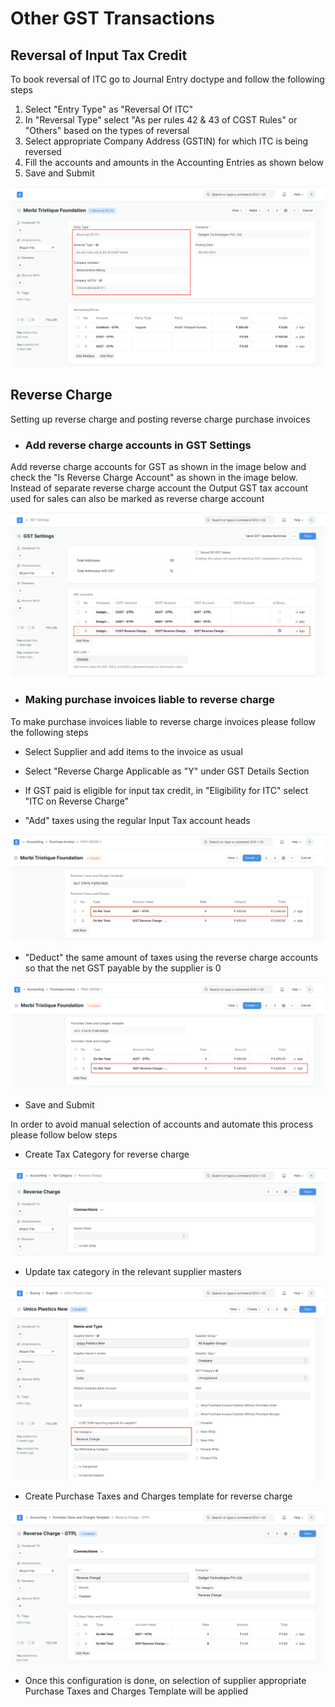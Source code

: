 # Other GST Transactions

## Reversal of Input Tax Credit

To book reversal of ITC go to Journal Entry doctype and follow the following steps

1. Select "Entry Type" as "Reversal Of ITC"
2. In "Reversal Type" select "As per rules 42 &amp; 43 of CGST Rules" or "Others" based on the types of reversal
3. Select appropriate Company Address (GSTIN) for which ITC is being reversed
4. Fill the accounts and amounts in the Accounting Entries as shown below
5. Save and Submit

![Reversal of Input Tax Credit](./assets/reversal_of_itc.png)


## Reverse Charge
Setting up reverse charge and posting reverse charge purchase invoices

- ### Add reverse charge accounts in GST Settings

Add reverse charge accounts for GST as shown in the image below and check the "Is Reverse Charge Account" as shown in the image below. Instead of separate reverse charge account the Output GST tax account used for sales can also be marked as reverse charge account

![GST Reverse Charge Settings](./assets/gst_reverse_charge_setting.png)

- ### Making purchase invoices liable to reverse charge

To make purchase invoices liable to reverse charge invoices please follow the following steps

* Select Supplier and add items to the invoice as usual

* Select "Reverse Charge Applicable as "Y" under GST Details Section
* If GST paid is eligible for input tax credit, in "Eligibility for ITC" select "ITC on Reverse Charge"
* "Add" taxes using the regular Input Tax account heads

![Reverse Charge](./assets/reverse_charge_add.png)

* "Deduct" the same amount of taxes using the reverse charge accounts so that the net GST payable by the supplier is 0

![Reverse Charge](./assets/reverse_charge_deduct.png)

* Save and Submit

In order to avoid manual selection of accounts and automate this process please follow below steps

* Create Tax Category for reverse charge

![Reverse Charge Tax Category](./assets/reverse_charge_tax_category.png)

* Update tax category in the relevant supplier masters

![Supplier Tax Category](./assets/supplier_tax_category.png)

* Create Purchase Taxes and Charges template for reverse charge

![Reverse Charge Template](./assets/reverse_charge_template.png)

* Once this configuration is done, on selection of supplier appropriate Purchase Taxes and Charges Template will be applied

